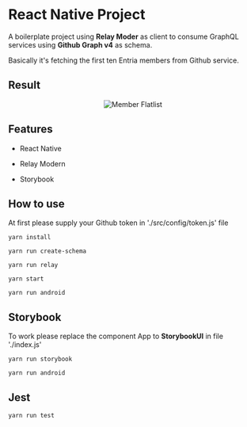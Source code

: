 
# React Native Project

A boilerplate project using **Relay Moder** as client to consume GraphQL services using **Github Graph v4** as schema.

Basically it's fetching the first ten Entria members from Github service.

## Result

<p align="center">
  <img src="https://assets-cdn.github.com/images/modules/logos_page/GitHub-Mark.png" title="Member Flatlist" alt="Member Flatlist">
</p>
  

## Features

- React Native

- Relay Modern

- Storybook

  

## How to use

At first please supply your Github token in './src/config/token.js' file

    yarn install
    
    yarn run create-schema
    
    yarn run relay
    
    yarn start
    
    yarn run android

 
## Storybook

To work please replace the component App to **StorybookUI** in file './index.js'

    yarn run storybook
    
    yarn run android

  

## Jest

    yarn run test


